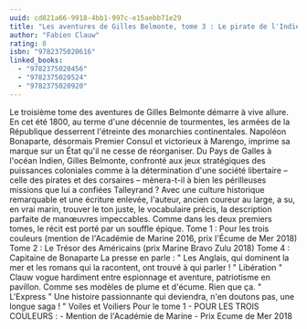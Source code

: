 ```yaml
---
uuid: cd821a66-9918-4bb1-997c-e15aebb71e29
title: "Les aventures de Gilles Belmonte, tome 3 : Le pirate de l'Indien"
author: "Fabien Clauw"
rating: 8
isbn: "9782375020616"
linked_books:
  - "9782375020456"
  - "9782375020524"
  - "9782375020920"
---
```


Le troisième tome des aventures de Gilles Belmonte démarre à vive allure. En cet été 1800, au terme d'une décennie de tourmentes, les armées de la République desserrent l'étreinte des monarchies continentales. Napoléon Bonaparte, désormais Premier Consul et victorieux à Marengo, imprime sa marque sur un État qu'il ne cesse de réorganiser. Du Pays de Galles à l'océan Indien, Gilles Belmonte, confronté aux jeux stratégiques des puissances coloniales comme à la détermination d'une société libertaire – celle des pirates et des corsaires – mènera-t-il à bien les périlleuses missions que lui a confiées Talleyrand ? Avec une culture historique remarquable et une écriture enlevée, l'auteur, ancien coureur au large, a su, en vrai marin, trouver le ton juste, le vocabulaire précis, la description parfaite de manœuvres impeccables. Comme dans les deux premiers tomes, le récit est porté par un souffle épique. Tome 1 : Pour les trois couleurs (mention de l'Académie de Marine 2016, prix l'Écume de Mer 2018) Tome 2 : Le Trésor des Américains (prix Marine Bravo Zulu 2018) Tome 4 : Capitaine de Bonaparte La presse en parle : " Les Anglais, qui dominent la mer et les romans qui la racontent, ont trouvé à qui parler ! " Libération " Clauw vogue hardiment entre espionnage et aventure, patriotisme en pavillon. Comme ses modèles de plume et d'écume. Rien que ça. " L'Express " Une histoire passionnante qui deviendra, n'en doutons pas, une longue saga ! " Voiles et Voiliers Pour le tome 1 - POUR LES TROIS COULEURS : - Mention de l'Académie de Marine - Prix Ecume de Mer 2018